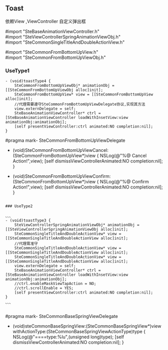 ## Toast ##
依赖View ,ViewController 自定义弹出框

#import "SteBaseAnimationViewController.h"  
#import "SteViewControllerSpringAnimationViewObj.h"  
#import "SteCommonSingleTitleAndDoubleActionView.h"  

#import "SteCommonFromBottomUpView.h"  
#import "SteCommonFromBottomUpViewObj.h"  

### UseType1
```
- (void)toastType4 {
    SteCommonFromBottomUpViewObj* animationObj = [[SteCommonFromBottomUpViewObj alloc]init];
    SteCommonFromBottomUpView* view = [[SteCommonFromBottomUpView alloc]init];
    //代理需要遵守SteCommonFromBottomUpViewDelegate协议,实现其方法
    view.externDelegate = self; 
    SteBaseAnimationViewController* ctrl = [SteBaseAnimationViewController loadWithInsetView:view animationObj:animationObj];
    [self presentViewController:ctrl animated:NO completion:nil];
}

```
#pragma mark- SteCommonFromBottomUpViewDelegate
- (void)SteCommonFromBottomUpViewCancel:(SteCommonFromBottomUpView*)view {
    NSLog(@"%@ Cancel Action!",view);
    [self dismissViewControllerAnimated:NO completion:nil];
}

- (void)SteCommonFromBottomUpViewConfirm:(SteCommonFromBottomUpView*)view {
    NSLog(@"%@ Confirm Action!",view);
    [self dismissViewControllerAnimated:NO completion:nil];
}
```

### UseType2

、、、
- (void)toastType3 {
    SteViewControllerSpringAnimationViewObj* animationObj = [[SteViewControllerSpringAnimationViewObj alloc]init];
    SteCommonSingleTitleAndDoubleActionView* view = [[SteCommonSingleTitleAndDoubleActionView alloc]init];
    //代理需准守
    SteCommonSingleTitleAndDoubleActionView* view = [[SteCommonSingleTitleAndDoubleActionView alloc]init];
    SteCommonSingleTitleAndDoubleActionView* view = [[SteCommonSingleTitleAndDoubleActionView alloc]init];
    view.externDelegate = self;
    SteBaseAnimationViewController* ctrl = [SteBaseAnimationViewController loadWithInsetView:view animationObj:animationObj];
    //ctrl.enableMaskViewTapAction = NO;
    //ctrl.scrollEnable = YES;
    [self presentViewController:ctrl animated:NO completion:nil];
}
、、、


```
#pragma mark- SteCommonBaseSpringViewDelegate
- (void)steCommonBaseSpringView:(SteCommonBaseSpringView*)view withActionType:(SteCommonBaseSpringViewActionType)type {
    NSLog(@"====type:%lu",(unsigned long)type);
    [self dismissViewControllerAnimated:NO completion:nil];
}
```
